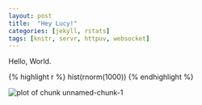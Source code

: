 ```yaml
---
layout: post
title:  "Hey Lucy!"
categories: [jekyll, rstats]
tags: [knitr, servr, httpuv, websocket]
---
```


Hello, World. 


{% highlight r %}
hist(rnorm(1000))
{% endhighlight %}

<img src="/nashvilleBioStats/figures/source/2015-12-19-hello-lucy/unnamed-chunk-1-1.png" title="plot of chunk unnamed-chunk-1" alt="plot of chunk unnamed-chunk-1" style="display: block; margin: auto;" />
